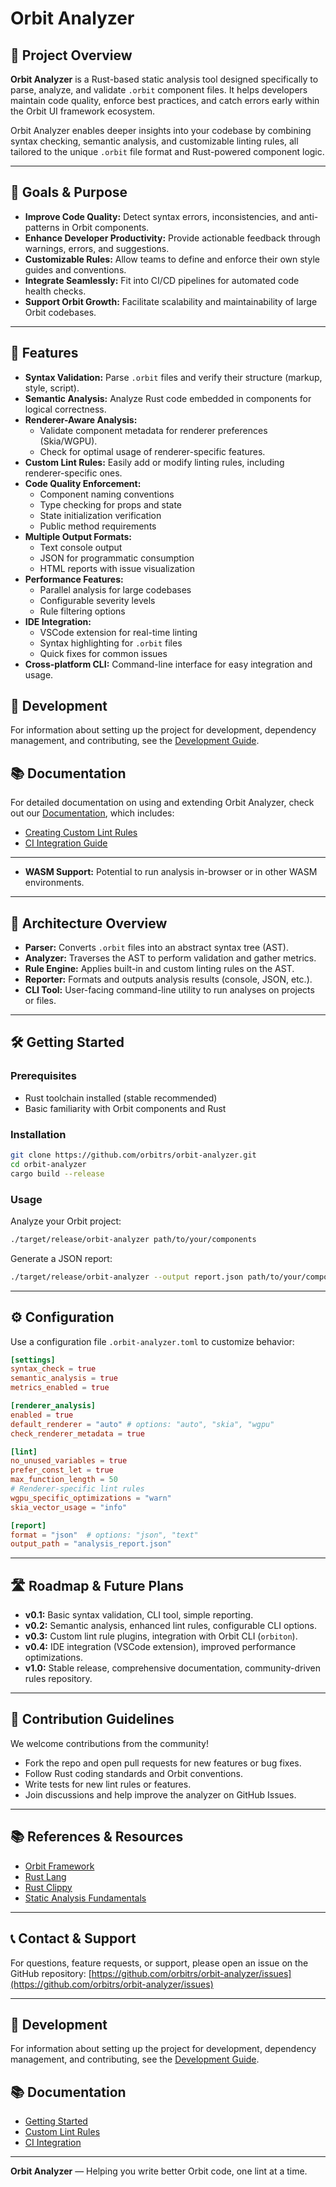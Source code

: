 # Orbit Analyzer

## 📖 Project Overview

**Orbit Analyzer** is a Rust-based static analysis tool designed specifically to parse, analyze, and validate `.orbit` component files. It helps developers maintain code quality, enforce best practices, and catch errors early within the Orbit UI framework ecosystem.

Orbit Analyzer enables deeper insights into your codebase by combining syntax checking, semantic analysis, and customizable linting rules, all tailored to the unique `.orbit` file format and Rust-powered component logic.

---

## 🎯 Goals & Purpose

* **Improve Code Quality:** Detect syntax errors, inconsistencies, and anti-patterns in Orbit components.
* **Enhance Developer Productivity:** Provide actionable feedback through warnings, errors, and suggestions.
* **Customizable Rules:** Allow teams to define and enforce their own style guides and conventions.
* **Integrate Seamlessly:** Fit into CI/CD pipelines for automated code health checks.
* **Support Orbit Growth:** Facilitate scalability and maintainability of large Orbit codebases.

---

## 🚀 Features

* **Syntax Validation:** Parse `.orbit` files and verify their structure (markup, style, script).
* **Semantic Analysis:** Analyze Rust code embedded in components for logical correctness.
* **Renderer-Aware Analysis:** 
    * Validate component metadata for renderer preferences (Skia/WGPU).
    * Check for optimal usage of renderer-specific features.
* **Custom Lint Rules:** Easily add or modify linting rules, including renderer-specific ones.
* **Code Quality Enforcement:**
    * Component naming conventions
    * Type checking for props and state
    * State initialization verification
    * Public method requirements
* **Multiple Output Formats:**
    * Text console output
    * JSON for programmatic consumption
    * HTML reports with issue visualization
* **Performance Features:**
    * Parallel analysis for large codebases
    * Configurable severity levels
    * Rule filtering options
* **IDE Integration:**
    * VSCode extension for real-time linting
    * Syntax highlighting for `.orbit` files
    * Quick fixes for common issues
* **Cross-platform CLI:** Command-line interface for easy integration and usage.

## 🧩 Development

For information about setting up the project for development, dependency management, and contributing, see the [Development Guide](DEVELOPMENT.md).

## 📚 Documentation

For detailed documentation on using and extending Orbit Analyzer, check out our [Documentation](docs/README.md), which includes:

* [Creating Custom Lint Rules](docs/custom-lint-rules.md)
* [CI Integration Guide](docs/ci-integration.md)

---
* **WASM Support:** Potential to run analysis in-browser or in other WASM environments.

---

## 🧱 Architecture Overview

* **Parser:** Converts `.orbit` files into an abstract syntax tree (AST).
* **Analyzer:** Traverses the AST to perform validation and gather metrics.
* **Rule Engine:** Applies built-in and custom linting rules on the AST.
* **Reporter:** Formats and outputs analysis results (console, JSON, etc.).
* **CLI Tool:** User-facing command-line utility to run analyses on projects or files.

---

## 🛠️ Getting Started

### Prerequisites

* Rust toolchain installed (stable recommended)
* Basic familiarity with Orbit components and Rust

### Installation

```bash
git clone https://github.com/orbitrs/orbit-analyzer.git
cd orbit-analyzer
cargo build --release
```

### Usage

Analyze your Orbit project:

```bash
./target/release/orbit-analyzer path/to/your/components
```

Generate a JSON report:

```bash
./target/release/orbit-analyzer --output report.json path/to/your/components
```

---

## ⚙️ Configuration

Use a configuration file `.orbit-analyzer.toml` to customize behavior:

```toml
[settings]
syntax_check = true
semantic_analysis = true
metrics_enabled = true

[renderer_analysis]
enabled = true
default_renderer = "auto" # options: "auto", "skia", "wgpu"
check_renderer_metadata = true

[lint]
no_unused_variables = true
prefer_const_let = true
max_function_length = 50
# Renderer-specific lint rules
wgpu_specific_optimizations = "warn"
skia_vector_usage = "info"

[report]
format = "json"  # options: "json", "text"
output_path = "analysis_report.json"
```

---

## 🛣️ Roadmap & Future Plans

* **v0.1:** Basic syntax validation, CLI tool, simple reporting.
* **v0.2:** Semantic analysis, enhanced lint rules, configurable CLI options.
* **v0.3:** Custom lint rule plugins, integration with Orbit CLI (`orbiton`).
* **v0.4:** IDE integration (VSCode extension), improved performance optimizations.
* **v1.0:** Stable release, comprehensive documentation, community-driven rules repository.

---

## 🤝 Contribution Guidelines

We welcome contributions from the community!

* Fork the repo and open pull requests for new features or bug fixes.
* Follow Rust coding standards and Orbit conventions.
* Write tests for new lint rules or features.
* Join discussions and help improve the analyzer on GitHub Issues.

---

## 📚 References & Resources

* [Orbit Framework](https://github.com/orbitrs/orbit)
* [Rust Lang](https://www.rust-lang.org/)
* [Rust Clippy](https://github.com/rust-lang/rust-clippy)
* [Static Analysis Fundamentals](https://en.wikipedia.org/wiki/Static_program_analysis)

---

## 📞 Contact & Support

For questions, feature requests, or support, please open an issue on the GitHub repository:
[https://github.com/orbitrs/orbit-analyzer/issues](https://github.com/orbitrs/orbit-analyzer/issues)

---

## 🧩 Development

For information about setting up the project for development, dependency management, and contributing, see the [Development Guide](DEVELOPMENT.md).

## 📚 Documentation

- [Getting Started](docs/README.md)
- [Custom Lint Rules](docs/custom-lint-rules.md)
- [CI Integration](docs/ci-integration.md)

---

**Orbit Analyzer** — Helping you write better Orbit code, one lint at a time.
